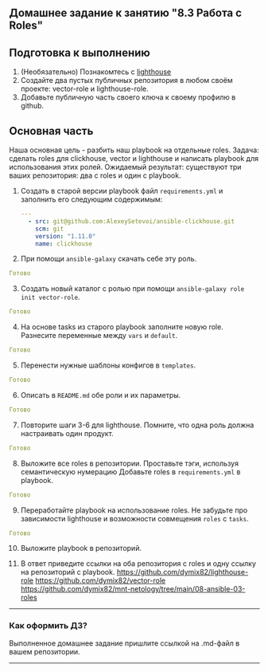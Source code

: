 ## Домашнее задание к занятию "8.3 Работа с Roles"

## Подготовка к выполнению
1. (Необязательно) Познакомтесь с [lighthouse](https://youtu.be/ymlrNlaHzIY?t=929)
2. Создайте два пустых публичных репозитория в любом своём проекте: vector-role и lighthouse-role.
3. Добавьте публичную часть своего ключа к своему профилю в github.

## Основная часть

Наша основная цель - разбить наш playbook на отдельные roles. Задача: сделать roles для clickhouse, vector и lighthouse и написать playbook для использования этих ролей. Ожидаемый результат: существуют три ваших репозитория: два с roles и один с playbook.

1. Создать в старой версии playbook файл `requirements.yml` и заполнить его следующим содержимым:

   ```yaml
   ---
     - src: git@github.com:AlexeySetevoi/ansible-clickhouse.git
       scm: git
       version: "1.11.0"
       name: clickhouse 
   ```

2. При помощи `ansible-galaxy` скачать себе эту роль.
```yaml
Готово
```
3. Создать новый каталог с ролью при помощи `ansible-galaxy role init vector-role`.
```yaml
Готово
```
4. На основе tasks из старого playbook заполните новую role. Разнесите переменные между `vars` и `default`. 
```yaml
Готово
```
5. Перенести нужные шаблоны конфигов в `templates`.
```yaml
Готово
```
6. Описать в `README.md` обе роли и их параметры.
```yaml
Готово
```
7. Повторите шаги 3-6 для lighthouse. Помните, что одна роль должна настраивать один продукт.
```yaml
Готово
```
8. Выложите все roles в репозитории. Проставьте тэги, используя семантическую нумерацию Добавьте roles в `requirements.yml` в playbook.
```yaml
Готово
```
9. Переработайте playbook на использование roles. Не забудьте про зависимости lighthouse и возможности совмещения `roles` с `tasks`.
```yaml
Готово
```
10. Выложите playbook в репозиторий.

11. В ответ приведите ссылки на оба репозитория с roles и одну ссылку на репозиторий с playbook.
https://github.com/dymix82/lighthouse-role
https://github.com/dymix82/vector-role
https://github.com/dymix82/mnt-netology/tree/main/08-ansible-03-roles
---

### Как оформить ДЗ?

Выполненное домашнее задание пришлите ссылкой на .md-файл в вашем репозитории.

---